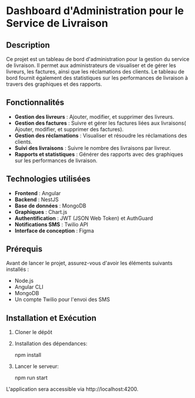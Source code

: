 # Dashboard d'Administration pour le Service de Livraison

## Description

Ce projet est un tableau de bord d'administration pour la gestion du service de livraison. Il permet aux administrateurs de visualiser et de gérer les livreurs, les factures, ainsi que les réclamations des clients. Le tableau de bord fournit également des statistiques sur les performances de livraison à travers des graphiques et des rapports.

## Fonctionnalités

- **Gestion des livreurs** : Ajouter, modifier, et supprimer des livreurs.
- **Gestion des factures** : Suivre et gérer les factures liées aux livraisons( Ajouter, modifier, et supprimer des factures).
- **Gestion des réclamations** : Visualiser et résoudre les réclamations des clients.
- **Suivi des livraisons** : Suivre le nombre des livraisons par livreur.
- **Rapports et statistiques** : Générer des rapports avec des graphiques sur les performances de livraison.
  
## Technologies utilisées

- **Frontend** : Angular
- **Backend** : NestJS
- **Base de données** : MongoDB
- **Graphiques** : Chart.js
- **Authentification** : JWT (JSON Web Token) et AuthGuard
- **Notifications SMS** : Twilio API
- **Interface de conception** : Figma

## Prérequis

Avant de lancer le projet, assurez-vous d'avoir les éléments suivants installés :

- Node.js 
- Angular CLI 
- MongoDB
- Un compte Twilio pour l'envoi des SMS

## Installation et Exécution
 1. Cloner le dépôt

2. Installation des dépendances:

      npm install

4. Lancer le serveur:
   
      npm run start

L'application sera accessible via http://localhost:4200.

